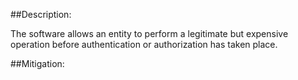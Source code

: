 ##Description:

The software allows an entity to perform a legitimate but expensive operation before authentication or authorization has taken place.



##Mitigation:
